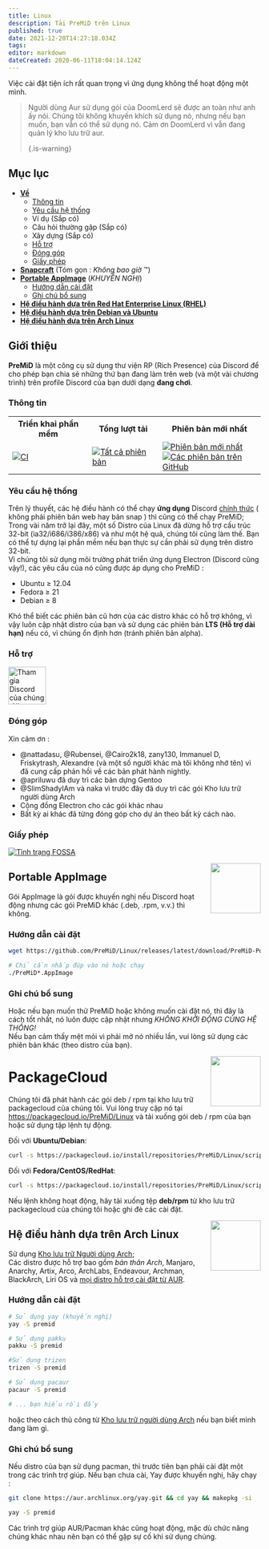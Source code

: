 ```yaml
---
title: Linux
description: Tải PreMiD trên Linux
published: true
date: 2021-12-20T14:27:18.034Z
tags:
editor: markdown
dateCreated: 2020-06-11T18:04:14.124Z
---
```


Việc cài đặt tiện ích rất quan trọng vì ứng dụng không thể hoạt động một mình.

> Người dùng Aur sử dụng gói của DoomLerd sẽ được an toàn như anh ấy nói. Chúng tôi không khuyến khích sử dụng nó, nhưng nếu bạn muốn, bạn vẫn có thể sử dụng nó. Cảm ơn DoomLerd vì vẫn đang quản lý kho lưu trữ aur.
>
> {.is-warning}

## Mục lục

- **[Về](#about)**
  - [Thông tin](#stats)
  - [Yêu cầu hệ thống](#requirements)
  - Ví dụ (Sắp có)
  - Câu hỏi thường gặp (Sắp có)
  - Xây dựng (Sắp có)
  - [Hỗ trợ](#support)
  - [Đóng góp](#credits)
  - [Giấy phép](#license)
- **[Snapcraft](#snapcraft)** (Tóm gọn : _Không bao giờ_ ™️)
- **[Portable AppImage](#appimage)** (_KHUYẾN NGHỊ_)
  - [Hướng dẫn cài đặt](#appimageinstall)
  - [Ghi chú bổ sung](#appimagenotes)
- [**Hệ điều hành dựa trên Red Hat Enterprise Linux (RHEL)**](#packagecloud)
- [**Hệ điều hành dựa trên Debian và Ubuntu**](#packagecloud)
- [**Hệ điều hành dựa trên Arch Linux**](#arch)

<a name="about"></a>

## Giới thiệu

**PreMiD** là một công cụ sử dụng thư viện RP (Rich Presence) của Discord để cho phép bạn chia sẻ những thứ bạn đang làm trên web (và một vài chương trình) trên profile Discord của bạn dưới dạng **đang chơi**.

<a name="stats"></a>

### Thông tin

<table>
  <tr>
    <th>Triển khai phần mềm</th>
    <th>Tổng lượt tải</th>
    <th>Phiên bản mới nhất</th>
  </tr>
  <tr>
    <td><a href="https://github.com/PreMiD/Linux/actions"><img src="https://github.com/PreMiD/Linux/workflows/CI/badge.svg?branch=master&event=push" alt="CI"></a></td>
    <td><a href="https://github.com/PreMiD/Linux/releases"><img src="https://img.shields.io/github/downloads/PreMiD/Linux/total.svg?maxAge=86400" alt="Tất cả phiên bản"></a></td>
    <td><a href="https://github.com/PreMiD/Linux/releases/latest"><img src="https://img.shields.io/github/v/release/PreMiD/Linux.svg?maxAge=86400" alt="Phiên bản mới nhất"><br><img src="https://img.shields.io/github/downloads/PreMiD/Linux/latest/total.svg?maxAge=86400" alt="Các phiên bản trên GitHub"></a></td>
  </tr>
</table>

<a name="requirements"></a>

### Yêu cầu hệ thống

Trên lý thuyết, các hệ điều hành có thể chạy **ứng dụng** Discord [chính thức](https://discordapp.com/download) ( không phải phiên bản web hay bản snap ) thì cũng có thể chạy PreMiD;</br> Trong vài năm trở lại đây, một số Distro của Linux đã dừng hỗ trợ cấu trúc 32-bit (ia32/i686/i386/x86) và như một hệ quả, chúng tôi cũng làm thế. Bạn có thể tự dựng lại phần mềm nếu bạn thực sự cần phải sử dụng trên distro 32-bit.</br> Vì chúng tôi sử dụng môi trường phát triển ứng dụng Electron (Discord cũng vậy!), các yêu cầu của nó cũng được áp dụng cho PreMiD :

- Ubuntu ≥ 12.04
- Fedora ≥ 21
- Debian ≥ 8

Khó thể biết các phiên bản cũ hơn của các distro khác có hỗ trợ không, vì vậy luôn cập nhật distro của bạn và sử dụng các phiên bản **LTS (Hỗ trợ dài hạn)** nếu có, vì chúng ổn định hơn (tránh phiên bản alpha).

<a name="support"></a>

### Hỗ trợ

<div>
  <a target="_blank" href="https://discord.premid.app/" title="Tham gia Discord của chúng tôi!">
    <img height="75px" draggable="false" src="https://discordapp.com/api/guilds/493130730549805057/widget.png?style=banner2" alt="Tham gia Discord của chúng tôi!">
  </a>
</div>

<a name="credits"></a>

### Đóng góp

Xin cảm ơn :

- @nattadasu, @Rubensei, @Cairo2k18, zany130, Immanuel D, Friskytrash, Alexandre (và một số người khác mà tôi không nhớ tên) vì đã cung cấp phản hồi về các bản phát hành nightly.
- @apriluwu đã duy trì các bản dựng Gentoo
- @SlimShadyIAm và naka vì trước đây đã duy trì các gói Kho lưu trữ người dùng Arch
- Cộng đồng Electron cho các gói khác nhau
- Bất kỳ ai khác đã từng đóng góp cho dự án theo bất kỳ cách nào.

<a name="license"></a>

### Giấy phép

[![Tình trạng FOSSA](https://app.fossa.io/api/projects/git%2Bgithub.com%2FPreMiD%2FLinux.svg?type=large)](https://app.fossa.io/projects/git%2Bgithub.com%2FPreMiD%2FLinux?ref=badge_large)

<img src="https://i.imgur.com/ACAxtmA.png" width="100" height="100" align="right"></img>
<a name="snapcraft"></a>

## Portable AppImage

Gói AppImage là gói được khuyến nghị nếu Discord hoạt động nhưng các gói PreMiD khác (.deb, .rpm, v.v.) thì không.

<a name="appimageinstall"></a>

### Hướng dẫn cài đặt

```bash
wget https://github.com/PreMiD/Linux/releases/latest/download/PreMiD-Portable.AppImage && chmod a+x PreMiD*.AppImage
```

```bash
# Chỉ cần nhấp đúp vào nó hoặc chạy
./PreMiD*.AppImage
```

<a name="appimagenotes"></a>

### Ghi chú bổ sung

Hoặc nếu bạn muốn thử PreMiD hoặc không muốn cài đặt nó, thì đây là cách tốt nhất, nó luôn được cập nhật nhưng _KHÔNG KHỞI ĐỘNG CÙNG HỆ THỐNG!_ </br> Nếu bạn cảm thấy mệt mỏi vì phải mở nó nhiều lần, vui lòng sử dụng các phiên bản khác (theo distro của bạn).

<img src="https://raw.githubusercontent.com/PreMiD/Linux/master/.github/packagecloud.png" width="100" height="100" align="right"></img>
<a name="packagecloud"></a>

# PackageCloud

Chúng tôi đã phát hành các gói deb / rpm tại kho lưu trữ packagecloud của chúng tôi. Vui lòng truy cập nó tại https://packagecloud.io/PreMiD/Linux và tải xuống gói deb / rpm của bạn hoặc sử dụng tập lệnh tự động.

Đối với **Ubuntu/Debian**:

```bash
curl -s https://packagecloud.io/install/repositories/PreMiD/Linux/script.deb.sh | sudo bash
```

Đối với **Fedora/CentOS/RedHat**:

```bash
curl -s https://packagecloud.io/install/repositories/PreMiD/Linux/script.rpm.sh | sudo bash
```

Nếu lệnh không hoạt động, hãy tải xuống tệp **deb/rpm** từ kho lưu trữ packagecloud của chúng tôi hoặc ghi đè các cài đặt.

<a name="arch"></a>
<img src="https://raw.githubusercontent.com/PreMiD/Linux/86ae2fbd49499785281f388a5305b06e0d3ecfea/.github/iusearchbtw.svg" width="100" height="100" align="right"></img>

## Hệ điều hành dựa trên Arch Linux

Sử dụng [Kho lưu trữ Người dùng Arch](https://aur.archlinux.org/packages/premid);</br> Các distro được hỗ trợ bao gồm _bản thân Arch_, Manjaro, Anarchy, Artix, Arco, ArchLabs, Endeavour, Archman, BlackArch, Liri OS và [mọi distro hỗ trợ cài đặt từ AUR](https://wiki.archlinux.org/index.php/Arch-based_distributions#Active).

<a name="archinstall"></a>

### Hướng dẫn cài đặt

```bash
# Sử dụng yay (khuyến nghị)
yay -S premid
```

```bash
# Sử dụng pakku
pakku -S premid
```

```bash
#Sử dụng trizen
trizen -S premid
```

```bash
# Sử dụng pacaur
pacaur -S premid
```

```bash
# ... bạn hiểu rồi đấy
```

hoặc theo cách thủ công từ [Kho lưu trữ người dùng Arch](https://aur.archlinux.org/packages/premid) nếu bạn biết mình đang làm gì.

<a name="archnotes"></a>

### Ghi chú bổ sung

Nếu distro của bạn sử dụng pacman, thì trước tiên bạn phải cài đặt một trong các trình trợ giúp. Nếu bạn chưa cài, Yay được khuyến nghị, hãy chạy :

```bash
git clone https://aur.archlinux.org/yay.git && cd yay && makepkg -si
```

```bash
yay -S premid
```

Các trình trợ giúp AUR/Pacman khác cũng hoạt động, mặc dù chức năng chúng khác nhau nên bạn có thể gặp sự cố khi sử dụng chúng.
